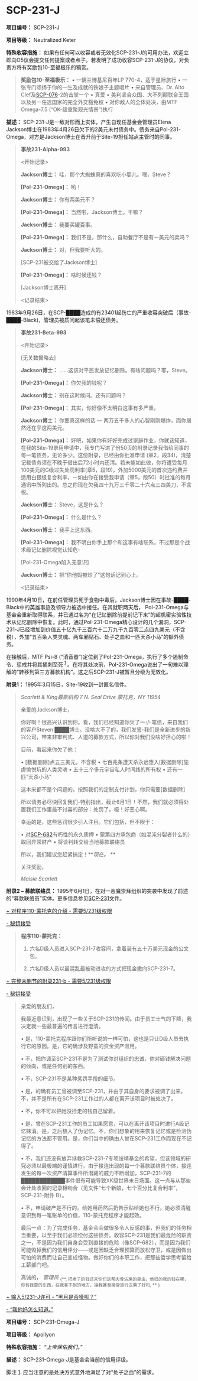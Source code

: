 # SCP-231-J
                        


**项目编号：** SCP-231-J

**项目等级：** Neutralized Keter

**特殊收容措施：** 如果有任何可以收容或者无效化SCP-231-J的可用办法，欢迎立即向O5议会提交任何提案或者点子。若发明了成功收容SCP-231-J的协议，对负责方将有奖励包10-至福极乐的犒赏。


> **奖励包10-至福极乐：** 
• 一辆兰博基尼百年LP 770-4，适于星际旅行
• 一张专门颂扬于你的一生及成就的铁娘子主题唱片
• 来自管理员、Dr. Alto Clef及[SCP-076](//scp-wiki-cn.wikidot.com/scp-076)-2的击掌一个
• 真爱
• 美利坚合众国、大不列颠联合王国以及另一任选国家的完全外交豁免权
• 对你敌人的全体处决，由MTF Omega-7.5 (“OK-级重聚观光情景”)执行
> 

**描述：** SCP-231-J是一敌对形而上实体，产生自现任基金会管理员Elena Jackson博士在1983年4月26日欠下的2美元未付债务中。债务来自PoI-231-Omega，对方是Jackson博士在晋升前于Site-19担任站点主管时的同事。


> **事故231-Alpha-993** 
> 
> <开始记录>
> 
> **Jackson博士：** 哇，那个大蜘蛛真的喜欢吃小婴儿。嘿，Steve？
> 
> **[PoI-231-Omega]：** 哟！
> 
> **Jackson博士：** 你有两美元不？
> 
> **[PoI-231-Omega]：** 当然啦，Jackson博士。干嘛？
> 
> **Jackson博士：** 我要买罐百事。
> 
> **[PoI-231-Omega]：** 我们不是，那什么，自助餐厅不是有一美元的卖吗？
> 
> **Jackson博士：** 对，但我要听大的。
> 
> [SCP-231被交给了Jackson博士]
> 
> **[PoI-231-Omega]：** 啥时候还钱？
> 
> [Jackson博士离开]
> 
> <记录结束>
> 

1983年9月26日，在SCP-████造成的有23401起伤亡的严重收容突破后（事故-████-Black)，管理员被质问起该笔未偿还债务。


> **事故231-Beta-993** 
> 
> <开始记录>
> 
> [无关数据略去]
> 
> **Jackson博士：** ……这该对平民发放记忆删除。有啥问题吗？耶，Steve。
> 
> **[PoI-231-Omega]：** 你欠我的钱呢？
> 
> **Jackson博士：** 别在这时候问。还有问题吗？
> 
> **[PoI-231-Omega]：** 其实，你好像不太明白这事有多严重。
> 
> **Jackson博士：** 你要真这样的话 — 两万五千多人的心智刚刚爆炸，而你居然还在乎这两美元。
> 
> **[PoI-231-Omega]：** 好吧，如果你有好好完成过家庭作业，你就该知道，在我的Site-19录用申请中，我专门写进了份50页的附录记录我借给同事的每一笔债务，无论多少。这份附录，已经由你批准申请 (章2，段34)，清楚记载债务须在不晚于借出后72小时内还清。若未能如此做，你将遭受每月100美元的G级过失处罚利率(章5，段19)，外加5000美元的首次违约费并适用白银级复合利率，一如由你在接受我申请（章5，段50）时批准的每月通讯中所列出的。总之你现在欠我四十九万三千零二十六点三四美刀，不含税。
> 
> **Jackson博士：** Steve，这是什么？
> 
> **[PoI-231-Omega]：** 什么是什么？
> 
> **Jackson博士：** 我手上这东西。
> 
> **[PoI-231-Omega]：** 我不明白你手上那个和这事有啥联系，不过那是个战术级记忆删除视觉认知危-
> 
> [PoI-231-Omega陷入无意识]
> 
> **Jackson博士：** 把“你他妈被炒了”这句话记到心上。
> 
> <记录结束>
> 

1990年4月10日，在前任管理员死于食物中毒后，Jackson博士因在事故-████-Black中的英雄事迹及领导力被选中接任。在其就职两天后， PoI-231-Omega与基金会重新取得联系，并已通过名为“在记忆删除前提前记下来”的超机密实验性技术从记忆删除中恢复。此时，通过PoI-231-Omega精心设计的几个漏洞，SCP-231-J已经增加到价值五十亿九千三百六十二万九千九百零二点四九美元（不含税），外加“五百条人类灵魂、两车厢钻石、处子之血和一匹天杀小马”的额外债务。

在接触后，MTF Psi-8 (“消音器”)定位到了PoI-231-Omega，执行了多个遏制命令、惩戒并将其捅刺至死<sup class='footnoteref'>
 <a shape='rect' class='footnoteref' id='footnoteref-1' href='javascript:;' onclick='WIKIDOT.page.utils.scrollToReference(&apos;footnote-1&apos;)'>1</a>
</sup>。在将其处决前，PoI-231-Omega说出了一句难以理解的“转移到第三方募款机构”。这之后SCP-231-J被暂且分级为无效化。

**附录1：** 1995年3月15日，Site-19收到一封匿名信件。


> *Scarlett & King募款机构* 
*7 N. Seal Drive* 
*蒙托克，NY 11954* 
> 
> 亲爱的Jackson博士，
> 
> 你好啊！很高兴认识到你。看，我们已经知道你欠了一*小* 笔债，来自我们的客户Steven ████博士。没啥大不了的，我们发誓-我们是全新进步的新兴公司，带来非审判式、人道的募款方式，所以你对我们没啥好担心的啦！
> 
> 目前，看起来你欠了他：
> 
> • [数据删除]点五三美元，不含税
• 七百兆条遭天杀永远堕入[数据删除]施虐愉悦坑的人类灵魂
• 五十三个多元宇宙私人时间线的所有权
• 还有一匹“天杀小马”
> 
> 这本来都不是个问题的。按照我们的定制支付计划，你只需要[数据删除]
> 
> 所以请务必尽快回复我们-特别指出，截止6月1日！不然，我们就必须得处置我们工作里最不讨喜的部分：处罚了。噫！好恶心啊。
> 
> 幸运的是，这些惩罚很少引人注目。它们包括，但不限于：
> 
> • 对[SCP-682](//scp-wiki-cn.wikidot.com/scp-682)有朽性的永久质押
• 蒙第四方承包商（如混沌分裂者什么的）取回异常财产
• 将谈判转交给当地募款联络员
> 
> 所以，我们建议您赶紧搞定！***现在。* ** 
> 
> 关注奖励，
> 
> *Maisie Scarlett* 
> 

**附录2 – 募款联络员：** 1995年6月1日，在对一恶魔崇拜组织的突袭中发现了前述的“募款联络员”实体。更多信息参见[SCP-231](//scp-wiki-cn.wikidot.com/scp-231)文件。


<a shape='rect' class='collapsible-block-link' href='javascript:;'>+&#160;&#23545;&#31243;&#24207;110-&#33945;&#25176;&#20811;&#30340;&#20171;&#32461;&#160;-&#160;&#38656;&#35201;5/231&#32423;&#26435;&#38480;</a>

<a shape='rect' class='collapsible-block-link' href='javascript:;'>-&#160;&#31192;&#38053;&#25509;&#21463;</a>


> **程序110-蒙托克：** 
> 
> 1. 六名D级人员进入SCP-231-7收容间，拿着装有五十万美元现金的公文包。
> 
> 2. 六名D级人员以最混乱最被动进攻的方式把现金撒向SCP-231-7。
> 





<a shape='rect' class='collapsible-block-link' href='javascript:;'>+&#160;&#23436;&#25972;&#26410;&#21024;&#33410;&#30340;&#38468;&#24405;231-b&#160;-&#160;&#38656;&#35201;5/231&#32423;&#26435;&#38480;</a>

<a shape='rect' class='collapsible-block-link' href='javascript:;'>-&#160;&#31192;&#38053;&#25509;&#21463;</a>


> 亲爱的朋友们，
> 
> 我最近意识到，出现了一些关于SCP-231的传闻。由于员工士气的下降，我决定就一些最普遍的传言进行澄清。
> 
> • 是，110-蒙托克程序跟你们所听说的一样可怕，这也是只让D级人员去执行它的原因。是，它的确涉及野蛮的资金资产滥用。
> 
> • 不，把你调至SCP-231不是为了测试你对组织的忠诚，你对砸钱解决问题的倾向，或是任何别的东西。
> 
> • 不，SCP-231不是某种惩罚手段的细节。
> 
> • 是，的确有员工曾被调至SCP-231，并由于其自身的要求被调了出来。不，并不是所有在SCP-231工作过的人都在离开该项目时被处决了。
> 
> • 不，你不可以把她没捡走的钱自己留着。
> 
> • 是，曾在SCP-231工作的员工如果愿意，可以在离开该项目时进行A级记忆抹消。是，之后植入了伪记忆。不，你们想象的用来恢复记忆或是检测伪记忆的方法都不管用。是，你们当中的确由人曾在SCP-231工作而现在不记得了。
> 
> • 不，我们还没有放弃拯救SCP-231-7专项绥靖基金的希望，但该领域的研究必须以最极端的谨慎进行。由于接连出现的每一个募款联络员个体，接连发生的每一次资产清算事件所潜藏的威力不断增加，SCP-231-7的 ████████████事件很有可能导致XK级世界末日场面。这一点与从那些会计处收回的记录相吻合（见文件“七个新娘，七个百分比复合利率”，SCP-231-附件 B）。
> 
> • 不，申请破产是不行的。给她用药然后扔告示贴给她也不行。她必须清醒意识到每一笔账单的价值，110-蒙托克程序才能起效。
> 
> 最后一点：为了完成任务，基金会会做很多令人反感的事，但我们的任务相当重要，以至于我们必须偿付这些债务。收容SCP-231是我们最危险的职责之一，不是因为我们自身会受到直接的危险（像SCP-682），而是因为我们可能毁掉我们的信用评分——或是因缺乏合理预算而放松守卫，或是因做出可怕的消费而让自己变成怪物。做好你们的本职工作，把那些哲学思考留给工薪部门吧。
> 
> 真诚的，
*管理员* 
<sub>{**, &#25226;&#32769;&#23376;&#30340;&#38065;&#36824;&#26469;&#20320;&#20204;&#36825;&#24110;&#32905;&#39592;&#27838;&#23630;&#30340;&#33261;&#34411;&#65292;&#20182;&#22920;&#30340;&#25105;&#30340;&#38065;&#22312;&#21738;&#65292;&#20320;&#26377;&#25105;&#35201;&#30340;&#19996;&#35199;&#65292;&#22312;&#25105;&#25343;&#19981;&#21040;&#30340;&#22320;&#26041;&#65292;&#25805;&#25105;&#29978;&#33267;&#25509;&#21463;&#26053;&#34892;&#25903;&#31080;&#20102;&#22909;&#21527;, ** }</sub>
> 





<a shape='rect' class='collapsible-block-link' href='javascript:;'>+&#160;&#36755;&#20837;5/231-J&#35768;&#21487;&#160;-&#160;&#8220;&#40657;&#26376;&#26159;&#21542;&#22158;&#21483;&#65311;&#8221;</a>

<a shape='rect' class='collapsible-block-link' href='javascript:;'>-&#160;&#8220;&#25105;&#20182;&#22920;&#24590;&#20040;&#30693;&#36947;&#12290;&#8221;</a>

**项目编号：** SCP-231-Omega-J

**项目等级：** Apollyon

**特殊收容措施：** *“上帝保佑我们。”* 

**描述：** SCP-231-Omega-J是基金会当前的信用评级。






脚注
<a shape='rect' href='javascript:;' onclick='WIKIDOT.page.utils.scrollToReference(&apos;footnoteref-1&apos;)'>1</a>. 应当注意的是处决方式意外地满足了对“处子之血”的需求。


                    
